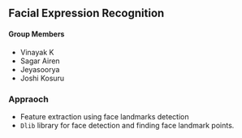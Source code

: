 ## Facial Expression Recognition
#### Group Members
- Vinayak K
- Sagar Airen
- Jeyasoorya
- Joshi Kosuru

### Appraoch
- Feature extraction using face landmarks detection
- `Dlib` library for face detection and finding face landmark points.

